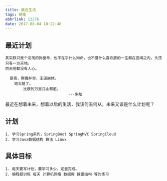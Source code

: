 ```yaml
---
title: 最近生活
tags: 随笔
abbrlink: 12276
date: 2017-08-04 18:22:48
---
```

## 最近计划 ##

	其实朕只是个淫荡的狗皇帝，也不在乎什么狗命，也不懂什么喜欢朕的一生都在宫闱之内，头顶只有一方天地。
	而天地都没有人心。
	
	  是夜，群魔并举，王道崩倾。
		她太脏了。
			比朕的万里江山都脏。
								---朱炫

<!-- more -->

最近在想着未来，想着以后的生活，我该何去何从，未来又该是什么计划呢？
## 计划 ##
	1. 学习Spring系列，SpringBoot SpringMVC SpringCloud
	2. 学习Java数据结构 算法 Linux
## 具体目标 ##
	1. 每天要写计划，要学习多少，定量完成。
	2. 编程题训练 每天 计算机网络 数据库 数据结构 等的练习